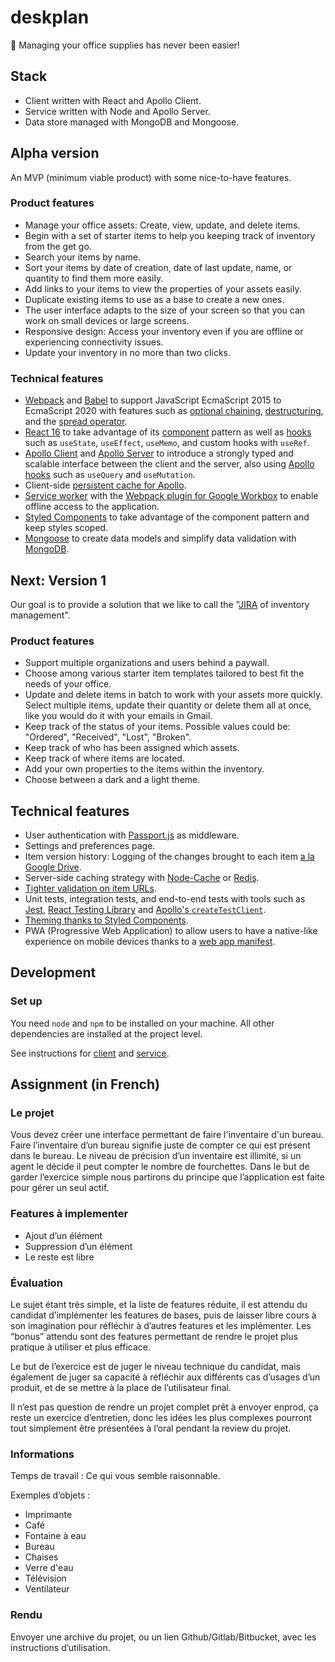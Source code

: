 # deskplan

📎 Managing your office supplies has never been easier!

## Stack

- Client written with React and Apollo Client.
- Service written with Node and Apollo Server.
- Data store managed with MongoDB and Mongoose.

## Alpha version

An MVP (minimum viable product) with some nice-to-have features.

### Product features

- Manage your office assets: Create, view, update, and delete items.
- Begin with a set of starter items to help you keeping track of inventory from the get go.
- Search your items by name.
- Sort your items by date of creation, date of last update, name, or quantity to find them more easily.
- Add links to your items to view the properties of your assets easily.
- Duplicate existing items to use as a base to create a new ones.
- The user interface adapts to the size of your screen so that you can work on small devices or large screens.
- Responsive design: Access your inventory even if you are offline or experiencing connectivity issues.
- Update your inventory in no more than two clicks.

### Technical features

- [Webpack](https://webpack.js.org/) and [Babel](https://babeljs.io/) to support JavaScript EcmaScript 2015 to EcmaScript 2020 with features such as [optional chaining](https://developer.mozilla.org/en-US/docs/Web/JavaScript/Reference/Operators/Optional_chaining), [destructuring](https://developer.mozilla.org/en-US/docs/Web/JavaScript/Reference/Operators/Destructuring_assignment), and the [spread operator](https://developer.mozilla.org/en-US/docs/Web/JavaScript/Reference/Operators/Spread_syntax).
- [React 16](https://reactjs.org/) to take advantage of its [component](https://medium.com/teamsubchannel/react-component-patterns-e7fb75be7bb0) pattern as well as [hooks](https://reactjs.org/docs/hooks-reference.html) such as `useState`, `useEffect`, `useMemo`, and custom hooks with `useRef`.
- [Apollo Client](https://www.apollographql.com/docs/react/) and [Apollo Server](https://www.apollographql.com/docs/apollo-server/) to introduce a strongly typed and scalable interface between the client and the server, also using [Apollo hooks](https://www.apollographql.com/docs/react/api/react-hooks/) such as `useQuery` and `useMutation`.
- Client-side [persistent cache for Apollo](https://github.com/apollographql/apollo-cache-persist).
- [Service worker](https://developer.mozilla.org/en-US/docs/Web/API/Service_Worker_API) with the [Webpack plugin for Google Workbox](https://developers.google.com/web/tools/workbox/guides/generate-service-worker/webpack) to enable offline access to the application.
- [Styled Components](https://styled-components.com/) to take advantage of the component pattern and keep styles scoped.
- [Mongoose](https://mongoosejs.com/) to create data models and simplify data validation with [MongoDB](https://www.mongodb.com/).

## Next: Version 1

Our goal is to provide a solution that we like to call the "[JIRA](https://marketplace.atlassian.com/apps/1211849/assets-and-inventory-plugin-for-jira?hosting=server&tab=overview) of inventory management".

### Product features

- Support multiple organizations and users behind a paywall.
- Choose among various starter item templates tailored to best fit the needs of your office.
- Update and delete items in batch to work with your assets more quickly. Select multiple items, update their quantity or delete them all at once, like you would do it with your emails in Gmail.
- Keep track of the status of your items. Possible values could be: "Ordered", "Received", "Lost", "Broken".
- Keep track of who has been assigned which assets.
- Keep track of where items are located.
- Add your own properties to the items within the inventory.
- Choose between a dark and a light theme.

## Technical features

- User authentication with [Passport.js](http://www.passportjs.org/) as middleware.
- Settings and preferences page.
- Item version history: Logging of the changes brought to each item [a la Google Drive](https://support.google.com/drive/answer/2409045?co=GENIE.Platform%3DDesktop&hl=en).
- Server-side caching strategy with [Node-Cache](https://www.npmjs.com/package/node-cache) or [Redis](https://redis.io/).
- [Tighter validation on item URLs](https://www.npmjs.com/package/mongoose-type-url).
- Unit tests, integration tests, and end-to-end tests with tools such as [Jest](https://jestjs.io/), [React Testing Library](https://github.com/testing-library/react-testing-library) and [Apollo's `createTestClient`](https://www.apollographql.com/docs/apollo-server/testing/testing/).
- [Theming thanks to Styled Components](https://styled-components.com/docs/advanced#theming).
- PWA (Progressive Web Application) to allow users to have a native-like experience on mobile devices thanks to a [web app manifest](https://developer.mozilla.org/en-US/docs/Web/Manifest).

## Development

### Set up

You need `node` and `npm` to be installed on your machine. All other dependencies are installed at the project level.

See instructions for [client](./client) and [service](./service).

## Assignment (in French)

### Le projet

Vous devez créer une interface permettant de faire l'inventaire d'un bureau.
Faire l’inventaire d’un bureau signifie juste de compter ce qui est présent dans le bureau.
Le niveau de précision d’un inventaire est illimité, si un agent le décide il peut compter le nombre de fourchettes.
Dans le but de garder l’exercice simple nous partirons du principe que l’application est faite pour gérer un seul actif.

### Features à implementer

- Ajout d’un élément
- Suppression d’un élément
- Le reste est libre

### Évaluation

Le sujet étant très simple, et la liste de features réduite, il est attendu du candidat d’implémenter les features de bases, puis de laisser libre cours à son imagination pour réfléchir à d’autres features et les implémenter. Les “bonus” attendu sont des features permettant de rendre le projet plus pratique à utiliser et plus efficace.

Le but de l’exercice est de juger le niveau technique du candidat, mais également de juger sa capacité à réfléchir aux différents cas d’usages d’un produit, et de se mettre à la place de l’utilisateur final.

Il n’est pas question de rendre un projet complet prêt à envoyer enprod, ça reste un exercice d’entretien, donc les idées les plus complexes pourront tout simplement être présentées à l’oral pendant la review du projet.

### Informations

Temps de travail : Ce qui vous semble raisonnable.

Exemples d’objets :

- Imprimante
- Café
- Fontaine à eau
- Bureau
- Chaises
- Verre d'eau
- Télévision
- Ventilateur

### Rendu

Envoyer une archive du projet, ou un lien Github/Gitlab/Bitbucket, avec les
instructions d’utilisation.
